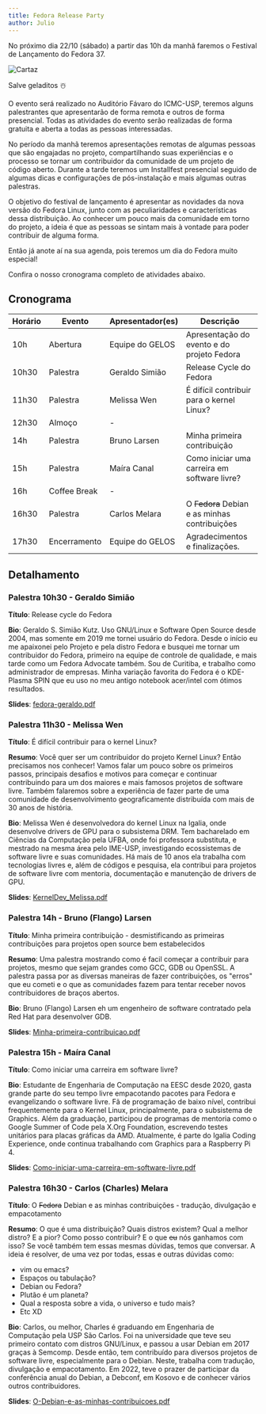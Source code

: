 ```yaml
---
title: Fedora Release Party 
author: Julio
---
```


No próximo dia 22/10 (sábado) a partir das 10h da manhã faremos o Festival de Lançamento do Fedora 37. 

![Cartaz](/assets/static/fedora37-release-party/fedora-release-party.png)

Salve geladitos ☃️

O evento será realizado no Auditório Fávaro do ICMC-USP, teremos alguns palestrantes que apresentarão de forma remota e outros de forma presencial. Todas as atividades do evento serão realizadas de forma gratuita e aberta a todas as pessoas interessadas. 

No período da manhã teremos apresentações remotas de algumas pessoas que são engajadas no projeto, compartilhando suas experiências e o processo se tornar um contribuidor da comunidade de um projeto de código aberto. Durante a tarde teremos um Installfest presencial seguido de algumas dicas e configurações de pós-instalação e mais algumas outras palestras.

O objetivo do festival de lançamento é apresentar as novidades da nova versão do Fedora Linux, junto com as peculiaridades e características dessa distribuição. Ao conhecer um pouco mais da comunidade em torno do projeto, a ideia é que as pessoas se sintam mais à vontade para poder contribuir de alguma forma.

Então já anote aí na sua agenda, pois teremos um dia do Fedora muito especial!

Confira o nosso cronograma completo de atividades abaixo.

## Cronograma

| Horário | Evento       | Apresentador(es) | Descrição                                      |
|---------|--------------|------------------|------------------------------------------------|
| 10h     | Abertura     | Equipe do GELOS  | Apresentação do evento e do projeto Fedora     |
| 10h30   | Palestra     | Geraldo Simião   | Release Cycle do Fedora                        |
| 11h30   | Palestra     | Melissa Wen      | É difícil contribuir para o kernel Linux?      |
| 12h30   | Almoço       | -                |                                                |
| 14h     | Palestra     | Bruno Larsen     | Minha primeira contribuição                    |
| 15h     | Palestra     | Maíra Canal      | Como iniciar uma carreira em software livre?   |
| 16h     | Coffee Break | -                |                                                |
| 16h30   | Palestra     | Carlos Melara    | O ~~Fedora~~ Debian e as minhas contribuições  |
| 17h30   | Encerramento | Equipe do GELOS  | Agradecimentos e finalizações.                 |

## Detalhamento

### Palestra 10h30 - Geraldo Simião

**Título**: Release cycle do Fedora

**Bio**: Geraldo S. Simião Kutz. Uso GNU/Linux e Software Open Source desde 2004, mas somente em 2019 me tornei usuário do Fedora. Desde o início eu me apaixonei pelo Projeto e pela distro Fedora e busquei me tornar um contribuidor do Fedora, primeiro na equipe de controle de qualidade, e mais tarde como um Fedora Advocate também. Sou de Curitiba, e trabalho como administrador de empresas. Minha variação favorita do Fedora é o KDE-Plasma SPIN que eu uso no meu antigo notebook acer/intel com ótimos resultados.

**Slides**: [fedora-geraldo.pdf](/assets/static/fedora37-release-party/fedora37-release-party/slides/fedora-geraldo.pdf)

### Palestra 11h30 - Melissa Wen

**Título**: É difícil contribuir para o kernel Linux?

**Resumo**: Você quer ser um contribuidor do projeto Kernel Linux? Então precisamos nos conhecer! Vamos falar um pouco sobre os primeiros passos, principais desafios e motivos para começar e continuar contribuindo para um dos maiores e mais famosos projetos de software livre. Também falaremos sobre a experiência de fazer parte de uma comunidade de desenvolvimento geograficamente distribuída com mais de 30 anos de história.

**Bio**: Melissa Wen é desenvolvedora do kernel Linux na Igalia, onde desenvolve drivers de GPU para o subsistema DRM. Tem bacharelado em Ciências da Computação pela UFBA, onde foi professora substituta, e mestrado na mesma área pelo IME-USP, investigando ecossistemas de software livre e suas comunidades. Há mais de 10 anos ela trabalha com tecnologias livres e, além de códigos e pesquisa, ela contribui para projetos de software livre com mentoria, documentação e manutenção de drivers de GPU.

**Slides**: [KernelDev_Melissa.pdf](/assets/static/fedora37-release-party/fedora37-release-party/slides/KernelDev_Melissa.pdf)

### Palestra 14h - Bruno (Flango) Larsen

**Título**: Minha primeira contribuição - desmistificando as primeiras contribuições para projetos open source bem estabelecidos

**Resumo**: Uma palestra mostrando como é facil começar a contribuir para projetos, mesmo que sejam grandes como GCC, GDB ou OpenSSL. A palestra passa por as diversas maneiras de fazer contribuições, os "erros" que eu cometi e o que as comunidades fazem para tentar receber novos contribuidores de braços abertos.

**Bio**: Bruno (Flango) Larsen eh um engenheiro de software contratado pela Red Hat para desenvolver GDB.

**Slides**: [Minha-primeira-contribuicao.pdf](/assets/static/fedora37-release-party/fedora37-release-party/slides/Minha-primeira-contribuicao.pdf)

### Palestra 15h - Maíra Canal

**Título**: Como iniciar uma carreira em software livre?

**Bio**: Estudante de Engenharia de Computação na EESC desde 2020, gasta grande parte do seu tempo livre empacotando pacotes para Fedora e evangelizando o software livre. Fã de programação de baixo nível, contribui frequentemente para o Kernel Linux, principalmente, para o subsistema de Graphics. Além da graduação, participou de programas de mentoria como o Google Summer of Code pela X.Org Foundation, escrevendo testes unitários para placas gráficas da AMD. Atualmente, é parte do Igalia Coding Experience, onde continua trabalhando com Graphics para a Raspberry Pi 4.

**Slides**: [Como-iniciar-uma-carreira-em-software-livre.pdf](/assets/static/fedora37-release-party/fedora37-release-party/slides/Como-iniciar-uma-carreira-em-software-livre.pdf)

### Palestra 16h30 - Carlos (Charles) Melara

**Título**: O ~~Fedora~~ Debian e as minhas contribuições - tradução, divulgação e empacotamento

**Resumo**: O que é uma distribuição? Quais distros existem? Qual a melhor distro? E a pior? Como posso contribuir? E o que ~~eu~~ nós ganhamos com isso? Se você também tem essas mesmas dúvidas, temos que conversar. A ideia é resolver, de uma vez por todas, essas e outras dúvidas como:

* vim ou emacs?
* Espaços ou tabulação?
* Debian ou Fedora?
* Plutão é um planeta?
* Qual a resposta sobre a vida, o universo e tudo mais?
* Etc XD

**Bio**: Carlos, ou melhor, Charles é graduando em Engenharia de Computação pela USP São Carlos. Foi na universidade que teve seu primeiro contato com distros GNU/Linux, e passou a usar Debian em 2017 graças à Semcomp. Desde então, tem contribuído para diversos projetos de software livre, especialmente para o Debian. Neste, trabalha com tradução, divulgação e empacotamento. Em 2022, teve o prazer de participar da conferência anual do Debian, a Debconf, em Kosovo e de conhecer vários outros contribuidores.

**Slides**: [O-Debian-e-as-minhas-contribuicoes.pdf](/assets/static/fedora37-release-party/fedora37-release-party/slides/O-Debian-e-as-minhas-contribuicoes.pdf)
